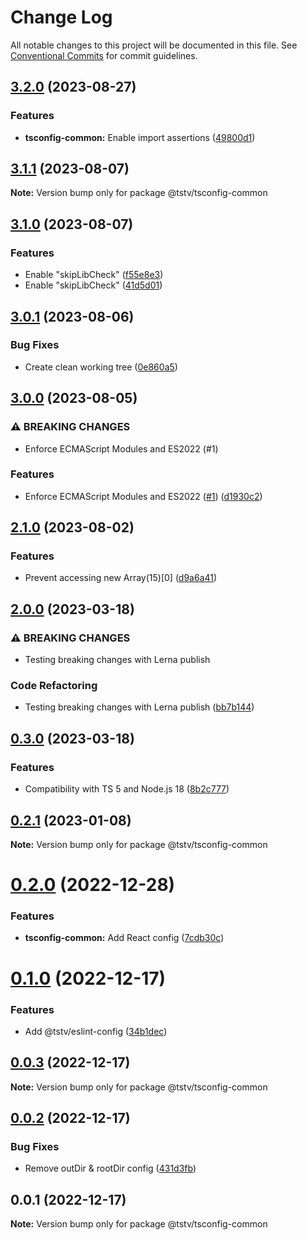 # Change Log

All notable changes to this project will be documented in this file. See [Conventional Commits](https://conventionalcommits.org) for commit guidelines.

## [3.2.0](https://github.com/typescripttv/tsconfigs/compare/@tstv/tsconfig-common@3.1.1...@tstv/tsconfig-common@3.2.0) (2023-08-27)

### Features

- **tsconfig-common:** Enable import assertions ([49800d1](https://github.com/typescripttv/tsconfigs/commit/49800d17e7b6b815e7c182000b6fa4b313bfa0f7))

## [3.1.1](https://github.com/typescripttv/tsconfigs/compare/@tstv/tsconfig-common@3.1.0...@tstv/tsconfig-common@3.1.1) (2023-08-07)

**Note:** Version bump only for package @tstv/tsconfig-common

## [3.1.0](https://github.com/typescripttv/tsconfigs/compare/@tstv/tsconfig-common@3.0.1...@tstv/tsconfig-common@3.1.0) (2023-08-07)

### Features

- Enable "skipLibCheck" ([f55e8e3](https://github.com/typescripttv/tsconfigs/commit/f55e8e3c645f3ebe87bc113e8969c675e474af5e))
- Enable "skipLibCheck" ([41d5d01](https://github.com/typescripttv/tsconfigs/commit/41d5d01243dbc3e2570f520f8d2818d64e8f2560))

## [3.0.1](https://github.com/typescripttv/tsconfigs/compare/@tstv/tsconfig-common@3.0.0...@tstv/tsconfig-common@3.0.1) (2023-08-06)

### Bug Fixes

- Create clean working tree ([0e860a5](https://github.com/typescripttv/tsconfigs/commit/0e860a505d4527c444ed7fbaad7e0a6c2e817867))

## [3.0.0](https://github.com/typescripttv/tsconfigs/compare/@tstv/tsconfig-common@2.1.0...@tstv/tsconfig-common@3.0.0) (2023-08-05)

### ⚠ BREAKING CHANGES

- Enforce ECMAScript Modules and ES2022 (#1)

### Features

- Enforce ECMAScript Modules and ES2022 ([#1](https://github.com/typescripttv/tsconfigs/issues/1)) ([d1930c2](https://github.com/typescripttv/tsconfigs/commit/d1930c2b470b43ac09875afe4e24f52a1e3e794c))

## [2.1.0](https://github.com/typescripttv/tsconfigs/compare/@tstv/tsconfig-common@2.0.0...@tstv/tsconfig-common@2.1.0) (2023-08-02)

### Features

- Prevent accessing new Array(15)[0] ([d9a6a41](https://github.com/typescripttv/tsconfigs/commit/d9a6a4105bad13355d3c89a5e278c08b6a0445a8))

## [2.0.0](https://github.com/typescripttv/tsconfigs/compare/@tstv/tsconfig-common@0.3.0...@tstv/tsconfig-common@2.0.0) (2023-03-18)

### ⚠ BREAKING CHANGES

- Testing breaking changes with Lerna publish

### Code Refactoring

- Testing breaking changes with Lerna publish ([bb7b144](https://github.com/typescripttv/tsconfigs/commit/bb7b1440d6358d574778b29da0ef449726ced9a6))

## [0.3.0](https://github.com/typescripttv/tsconfigs/compare/@tstv/tsconfig-common@0.2.1...@tstv/tsconfig-common@0.3.0) (2023-03-18)

### Features

- Compatibility with TS 5 and Node.js 18 ([8b2c777](https://github.com/typescripttv/tsconfigs/commit/8b2c77729113ea6d5d8032c3bcf9d5505c77b573))

## [0.2.1](https://github.com/typescripttv/tsconfigs/compare/@tstv/tsconfig-common@0.2.0...@tstv/tsconfig-common@0.2.1) (2023-01-08)

**Note:** Version bump only for package @tstv/tsconfig-common

# [0.2.0](https://github.com/typescripttv/tsconfigs/compare/@tstv/tsconfig-common@0.1.0...@tstv/tsconfig-common@0.2.0) (2022-12-28)

### Features

- **tsconfig-common:** Add React config ([7cdb30c](https://github.com/typescripttv/tsconfigs/commit/7cdb30c7809dbcf6e7061ddcc7339bd17669ecd3))

# [0.1.0](https://github.com/typescripttv/tsconfigs/compare/@tstv/tsconfig-common@0.0.3...@tstv/tsconfig-common@0.1.0) (2022-12-17)

### Features

- Add @tstv/eslint-config ([34b1dec](https://github.com/typescripttv/tsconfigs/commit/34b1deca2b35acf07fcb64d49270f5882a9c943c))

## [0.0.3](https://github.com/typescripttv/tsconfigs/compare/@tstv/tsconfig-common@0.0.2...@tstv/tsconfig-common@0.0.3) (2022-12-17)

**Note:** Version bump only for package @tstv/tsconfig-common

## [0.0.2](https://github.com/typescripttv/tsconfigs/compare/@tstv/tsconfig-common@0.0.1...@tstv/tsconfig-common@0.0.2) (2022-12-17)

### Bug Fixes

- Remove outDir & rootDir config ([431d3fb](https://github.com/typescripttv/tsconfigs/commit/431d3fbdd6120d7edaa11f547f8d3f616e5f4f07))

## 0.0.1 (2022-12-17)

**Note:** Version bump only for package @tstv/tsconfig-common
